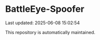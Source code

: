 # BattleEye-Spoofer

Last updated: 2025-06-08 15:02:54

This repository is automatically maintained.
